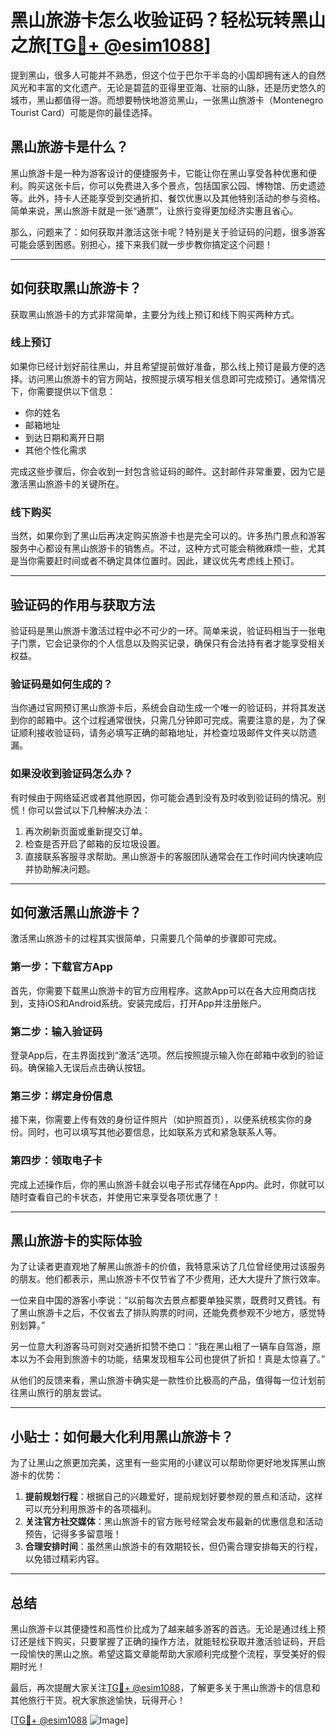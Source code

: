 # 黑山旅游卡怎么收验证码？轻松玩转黑山之旅[[TG💪+ @esim1088](https://t.me/s/esim1088)]

提到黑山，很多人可能并不熟悉，但这个位于巴尔干半岛的小国却拥有迷人的自然风光和丰富的文化遗产。无论是碧蓝的亚得里亚海、壮丽的山脉，还是历史悠久的城市，黑山都值得一游。而想要畅快地游览黑山，一张黑山旅游卡（Montenegro Tourist Card）可能是你的最佳选择。

## 黑山旅游卡是什么？

黑山旅游卡是一种为游客设计的便捷服务卡，它能让你在黑山享受各种优惠和便利。购买这张卡后，你可以免费进入多个景点，包括国家公园、博物馆、历史遗迹等。此外，持卡人还能享受到交通折扣、餐饮优惠以及其他特别活动的参与资格。简单来说，黑山旅游卡就是一张“通票”，让旅行变得更加经济实惠且省心。

那么，问题来了：如何获取并激活这张卡呢？特别是关于验证码的问题，很多游客可能会感到困惑。别担心，接下来我们就一步步教你搞定这个问题！

---

## 如何获取黑山旅游卡？

获取黑山旅游卡的方式非常简单，主要分为线上预订和线下购买两种方式。

### **线上预订**
如果你已经计划好前往黑山，并且希望提前做好准备，那么线上预订是最方便的选择。访问黑山旅游卡的官方网站，按照提示填写相关信息即可完成预订。通常情况下，你需要提供以下信息：
- 你的姓名
- 邮箱地址
- 到达日期和离开日期
- 其他个性化需求

完成这些步骤后，你会收到一封包含验证码的邮件。这封邮件非常重要，因为它是激活黑山旅游卡的关键所在。

### **线下购买**
当然，如果你到了黑山后再决定购买旅游卡也是完全可以的。许多热门景点和游客服务中心都设有黑山旅游卡的销售点。不过，这种方式可能会稍微麻烦一些，尤其是当你需要赶时间或者不确定具体位置时。因此，建议优先考虑线上预订。

---

## 验证码的作用与获取方法

验证码是黑山旅游卡激活过程中必不可少的一环。简单来说，验证码相当于一张电子门票，它会记录你的个人信息以及购买记录，确保只有合法持有者才能享受相关权益。

### **验证码是如何生成的？**
当你通过官网预订黑山旅游卡后，系统会自动生成一个唯一的验证码，并将其发送到你的邮箱中。这个过程通常很快，只需几分钟即可完成。需要注意的是，为了保证顺利接收验证码，请务必填写正确的邮箱地址，并检查垃圾邮件文件夹以防遗漏。

### **如果没收到验证码怎么办？**
有时候由于网络延迟或者其他原因，你可能会遇到没有及时收到验证码的情况。别慌！你可以尝试以下几种解决办法：
1. 再次刷新页面或重新提交订单。
2. 检查是否开启了邮箱的反垃圾设置。
3. 直接联系客服寻求帮助。黑山旅游卡的客服团队通常会在工作时间内快速响应并协助解决问题。

---

## 如何激活黑山旅游卡？

激活黑山旅游卡的过程其实很简单，只需要几个简单的步骤即可完成。

### **第一步：下载官方App**
首先，你需要下载黑山旅游卡的官方应用程序。这款App可以在各大应用商店找到，支持iOS和Android系统。安装完成后，打开App并注册账户。

### **第二步：输入验证码**
登录App后，在主界面找到“激活”选项。然后按照提示输入你在邮箱中收到的验证码。确保输入无误后点击确认按钮。

### **第三步：绑定身份信息**
接下来，你需要上传有效的身份证件照片（如护照首页），以便系统核实你的身份。同时，也可以填写其他必要信息，比如联系方式和紧急联系人等。

### **第四步：领取电子卡**
完成上述操作后，你的黑山旅游卡就会以电子形式存储在App内。此时，你就可以随时查看自己的卡状态，并使用它来享受各项优惠了！

---

## 黑山旅游卡的实际体验

为了让读者更直观地了解黑山旅游卡的价值，我特意采访了几位曾经使用过该服务的朋友。他们都表示，黑山旅游卡不仅节省了不少费用，还大大提升了旅行效率。

一位来自中国的游客小李说：“以前每次去景点都要单独买票，既费时又费钱。有了黑山旅游卡之后，不仅省去了排队购票的时间，还能免费参观不少地方，感觉特别划算。”

另一位意大利游客马可则对交通折扣赞不绝口：“我在黑山租了一辆车自驾游，原本以为不会用到旅游卡的功能，结果发现租车公司也提供了折扣！真是太惊喜了。”

从他们的反馈来看，黑山旅游卡确实是一款性价比极高的产品，值得每一位计划前往黑山旅行的朋友尝试。

---

## 小贴士：如何最大化利用黑山旅游卡？

为了让黑山之旅更加完美，这里有一些实用的小建议可以帮助你更好地发挥黑山旅游卡的优势：

1. **提前规划行程**：根据自己的兴趣爱好，提前规划好要参观的景点和活动，这样可以充分利用旅游卡的各项福利。
2. **关注官方社交媒体**：黑山旅游卡的官方账号经常会发布最新的优惠信息和活动预告，记得多多留意哦！
3. **合理安排时间**：虽然黑山旅游卡的有效期较长，但仍需合理安排每天的行程，以免错过精彩内容。

---

## 总结

黑山旅游卡以其便捷性和高性价比成为了越来越多游客的首选。无论是通过线上预订还是线下购买，只要掌握了正确的操作方法，就能轻松获取并激活验证码，开启一段愉快的黑山之旅。希望这篇文章能帮助大家顺利完成整个流程，享受美好的假期时光！

最后，再次提醒大家关注[TG💪+ @esim1088](https://t.me/s/esim1088)，了解更多关于黑山旅游卡的信息和其他旅行干货。祝大家旅途愉快，玩得开心！

[[TG💪+ @esim1088](https://t.me/s/esim1088) ![Image](https://i.postimg.cc/4NQfJmqS/Snipaste-2025-05-13-00-14-12.png)]